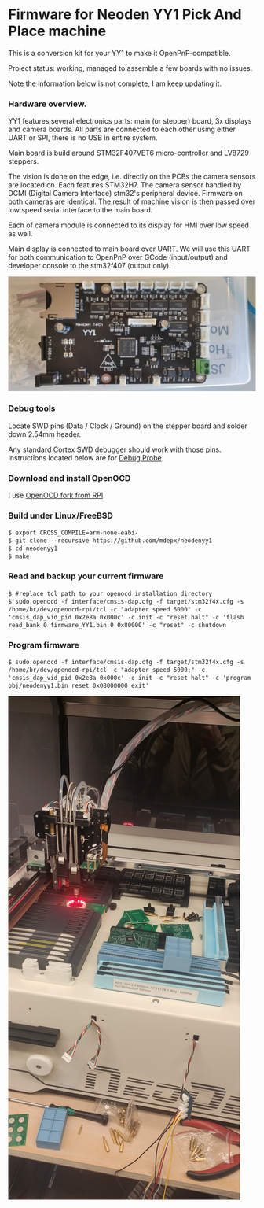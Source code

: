 # Firmware for Neoden YY1 Pick And Place machine

This is a conversion kit for your YY1 to make it OpenPnP-compatible.

Project status: working, managed to assemble a few boards with no issues.

Note the information below is not complete, I am keep updating it.

### Hardware overview.

YY1 features several electronics parts: main (or stepper) board, 3x displays and camera boards. All parts are connected to each other using either UART or SPI, there is no USB in entire system.

Main board is build around STM32F407VET6 micro-controller and LV8729 steppers.

The vision is done on the edge, i.e. directly on the PCBs the camera sensors are located on. Each features STM32H7. The camera sensor handled by DCMI (Digital Camera Interface) stm32's peripheral device. Firmware on both cameras are identical. The result of machine vision is then passed over low speed serial interface to the main board.

Each of camera module is connected to its display for HMI over low speed as well.

Main display is connected to main board over UART.
We will use this UART for both communication to OpenPnP over GCode (input/output) and developer console to the stm32f407 (output only).

![Stepper board](https://raw.githubusercontent.com/mdepx/neodenyy1/master/images/stepper_board.jpg)

### Debug tools

Locate SWD pins (Data / Clock / Ground) on the stepper board and solder down 2.54mm header.

Any standard Cortex SWD debugger should work with those pins. Instructions located below are for [Debug Probe](https://www.raspberrypi.com/products/debug-probe/).

### Download and install OpenOCD

I use [OpenOCD fork from RPI](https://github.com/raspberrypi/openocd.git).

### Build under Linux/FreeBSD
    $ export CROSS_COMPILE=arm-none-eabi-
    $ git clone --recursive https://github.com/mdepx/neodenyy1
    $ cd neodenyy1
    $ make

### Read and backup your current firmware
    $ #replace tcl path to your openocd installation directory
    $ sudo openocd -f interface/cmsis-dap.cfg -f target/stm32f4x.cfg -s /home/br/dev/openocd-rpi/tcl -c "adapter speed 5000" -c 'cmsis_dap_vid_pid 0x2e8a 0x000c' -c init -c "reset halt" -c 'flash read_bank 0 firmware_YY1.bin 0 0x80000' -c "reset" -c shutdown

### Program firmware
    $ sudo openocd -f interface/cmsis-dap.cfg -f target/stm32f4x.cfg -s /home/br/dev/openocd-rpi/tcl -c "adapter speed 5000;" -c 'cmsis_dap_vid_pid 0x2e8a 0x000c' -c init -c "reset halt" -c 'program obj/neodenyy1.bin reset 0x08000000 exit'

![NeoDen YY1](https://raw.githubusercontent.com/mdepx/neodenyy1/master/images/neodenyy1.jpg)
